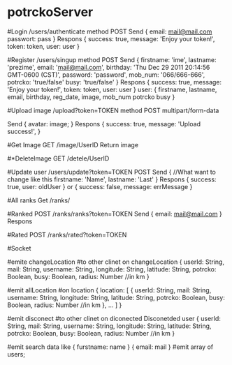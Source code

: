 # potrckoServer

#Login
/users/authenticate
method POST
Send
{ 
	email: mail@mail.com
	passwort: pass
}
Respons
{
	 success: true,
     message: 'Enjoy your token!',
     token: token,
     user: user
}

#Register
/users/singup
method POST
Send
{ 
	firstname: 'ime', 
    lastname: 'prezime',
    email: 'mail@mail.com',
    birthday: 'Thu Dec 29 2011 20:14:56 GMT-0600 (CST)',
    password: 'password',
    mob_num: '066/666-666',
    potrcko: 'true/false'
    busy: 'true/false'
}
Respons
{
	 success: true,
     message: 'Enjoy your token!',
     token: token,
     user: user
}
user: { 
    firstname, 
    lastname,
    email,
    birthday,
    reg_date,
    image,
    mob_num
    potrcko
    busy
}

#Upload image
/upload?token=TOKEN
method POST multipart/form-data

Send
{
	avatar: image;
}
Respons
{
	success: true,
    message: 'Upload success!',
}

#Get Image
GET
/image/UserID
Return image

#*DeleteImage 
GET
/detele/UserID

#Update user
/users/update?token=TOKEN
POST
Send
{
    //What want to change like this
    firstname: 'Name',
    lastname: 'Last'
}
Respons
{
    success: true,
    user: oldUser
}
or
{
    success: false,
    message: errMessage
}


#All ranks
Get
/ranks/

#Ranked
POST
/ranks/ranks?token=TOKEN
Send
{
    email: mail@mail.com
}
Respons

#Rated
POST
/ranks/rated?token=TOKEN

#Socket

#emite changeLocation
#to other clinet on changeLocation
{
    userId: String, 
    mail: String,
    username: String,
    longitude: String, 
    latitude: String,
    potrcko: Boolean,
    busy: Boolean,
    radius: Number //in km
}

#emit allLocation
#on location
{
    location:
    [
        {
            userId: String, 
            mail: String,
            username: String,
            longitude: String, 
            latitude: String,
            potrcko: Boolean,
            busy: Boolean,
            radius: Number //in km
        }, ...
    ]
}

#emit disconect
#to other clinet on diconected
Disconetded user
{
    userId: String, 
    mail: String,
    username: String,
    longitude: String, 
    latitude: String,
    potrcko: Boolean,
    busy: Boolean,
    radius: Number //in km
}


#emit search
data like
{
    furstname: name
}
{
    email: mail
}
#emit array of users;